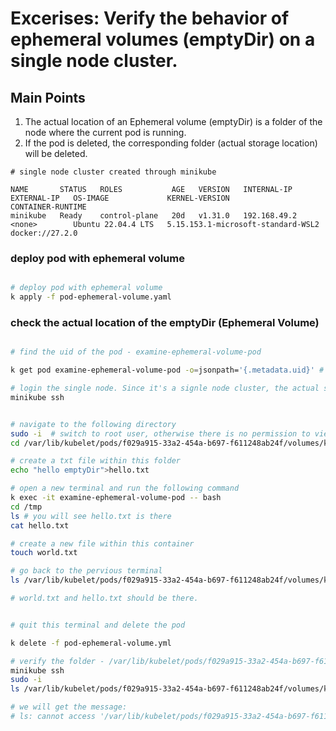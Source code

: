 # Excerises: Verify the behavior of ephemeral volumes (emptyDir) on a single node cluster.

## Main Points

1. The actual location of an Ephemeral volume (emptyDir) is a folder of the node where the current pod is running.
2. If the pod is deleted, the corresponding folder (actual storage location) will be deleted.


```text
# single node cluster created through minikube

NAME       STATUS   ROLES           AGE   VERSION   INTERNAL-IP    EXTERNAL-IP   OS-IMAGE             KERNEL-VERSION                       CONTAINER-RUNTIME
minikube   Ready    control-plane   20d   v1.31.0   192.168.49.2   <none>        Ubuntu 22.04.4 LTS   5.15.153.1-microsoft-standard-WSL2   docker://27.2.0
```

### deploy pod with ephemeral volume

```bash

# deploy pod with ephemeral volume
k apply -f pod-ephemeral-volume.yaml

```

### check the actual location of the emptyDir (Ephemeral Volume)

```bash

# find the uid of the pod - examine-ephemeral-volume-pod

k get pod examine-ephemeral-volume-pod -o=jsonpath='{.metadata.uid}' # for my environment, the uid is f029a915-33a2-454a-b697-f611248ab24f, it may be different for your case.

# login the single node. Since it's a signle node cluster, the actual storage location must be located in this node.
minikube ssh


# navigate to the following directory
sudo -i  # switch to root user, otherwise there is no permission to view the following folder.
cd /var/lib/kubelet/pods/f029a915-33a2-454a-b697-f611248ab24f/volumes/kubernetes.io~empty-dir/tmp-volume

# create a txt file within this folder
echo "hello emptyDir">hello.txt

# open a new terminal and run the following command
k exec -it examine-ephemeral-volume-pod -- bash
cd /tmp
ls # you will see hello.txt is there
cat hello.txt

# create a new file within this container
touch world.txt

# go back to the pervious terminal
ls /var/lib/kubelet/pods/f029a915-33a2-454a-b697-f611248ab24f/volumes/kubernetes.io~empty-dir/tmp-volume

# world.txt and hello.txt should be there.


# quit this terminal and delete the pod

k delete -f pod-ephemeral-volume.yml

# verify the folder - /var/lib/kubelet/pods/f029a915-33a2-454a-b697-f611248ab24f/volumes/kubernetes.io~empty-dir/tmp-volume is deleted 
minikube ssh
sudo -i
ls /var/lib/kubelet/pods/f029a915-33a2-454a-b697-f611248ab24f/volumes/kubernetes.io~empty-dir/tmp-volume

# we will get the message: 
# ls: cannot access '/var/lib/kubelet/pods/f029a915-33a2-454a-b697-f611248ab24f/volumes/kubernetes.io~empty-dir/tmp-volume': No such file or directory

```
